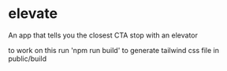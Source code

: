 # elevate
An app that tells you the closest CTA stop with an elevator 

to work on this run 'npm run build' to generate tailwind css file in public/build
